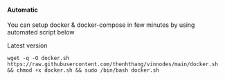 #### Automatic

You can setup docker & docker-compose in few minutes by using automated script below

Latest version

```
wget -q -O docker.sh https://raw.githubusercontent.com/thenhthang/vinnodes/main/docker.sh && chmod +x docker.sh && sudo /bin/bash docker.sh
```
